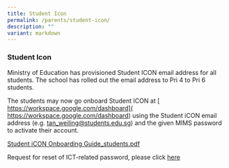 ```yaml
---
title: Student Icon
permalink: /parents/student-icon/
description: ""
variant: markdown
---
```

### Student Icon

Ministry of Education has provisioned Student ICON email address for all students. The school has rolled out the email address to Pri 4 to Pri 6 students.  
  
The students may now go onboard Student ICON at [ https://workspace.google.com/dashboard]( https://workspace.google.com/dashboard) using the Student iCON email address (e.g. tan_weiling@students.edu.sg) and the given MIMS password to activate their account.


[Student iCON Onboarding Guide\_students.pdf](/files/Student%20iCON%20Onboarding%20Guide_students.pdf)

Request for reset of ICT-related password, please click [here](https://go.gov.sg/rgpsict)